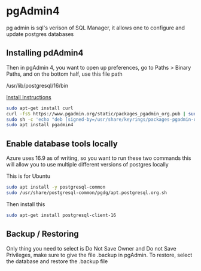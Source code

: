 # pgAdmin4
pg admin is sql's verison of SQL Manager, it allows one to configure and update postgres databases

## Installing pdAdmin4
Then in pgAdmin 4, you want to open up preferences, go to Paths > Binary Paths, and on the bottom half, use this file path

/usr/lib/postgresql/16/bin

[Install Instructions](https://www.pgadmin.org/download/pgadmin-4-apt/)
```bash
sudo apt-get install curl
curl -fsS https://www.pgadmin.org/static/packages_pgadmin_org.pub | sudo gpg --dearmor -o /usr/share/keyrings/packages-pgadmin-org.gpg
sudo sh -c 'echo "deb [signed-by=/usr/share/keyrings/packages-pgadmin-org.gpg] https://ftp.postgresql.org/pub/pgadmin/pgadmin4/apt/$(lsb_release -cs) pgadmin4 main" > /etc/apt/sources.list.d/pgadmin4.list && apt update'
sudo apt install pgadmin4
```

## Enable database tools locally
Azure uses 16.9 as of writing, so you want to run these two commands
this will allow you to use multiple different versions of postgres locally

This is for Ubuntu

```bash
sudo apt install -y postgresql-common
sudo /usr/share/postgresql-common/pgdg/apt.postgresql.org.sh
```

Then install this

```bash
sudo apt-get install postgresql-client-16
```

## Backup / Restoring
Only thing you need to select is Do Not Save Owner and Do not Save Privileges, make sure to give the file .backup in pgAdmin.
To restore, select the database and restore the .backup file